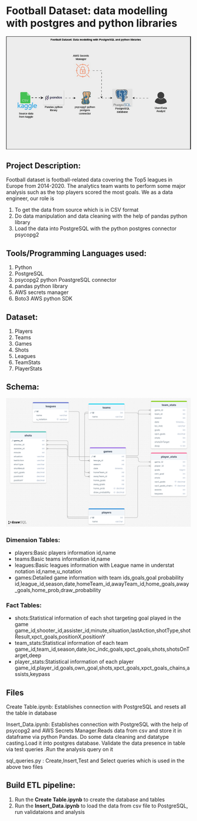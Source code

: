 # Football Dataset: data modelling with postgres and python libraries  

![Project Architecture](https://github.com/Androjerson/football_dataset_analysis_postgres/blob/main/Project%20Architecture.gif)

## Project Description:
Football dataset is  football-related data covering the Top5 leagues in Europe from 2014-2020. The analytics team wants to perform some major analysis such as 
the top players scored the most goals.
We as a data engineer, our role is 
1. To get the data from source which is in CSV format
2. Do data manipulation and data cleaning  with the help of pandas python library
3. Load the data into PostgreSQL with the python postgres connector psycopg2

## Tools/Programming Languages used:

1. Python
2. PostgreSQL
3. psycopg2 python PoastgreSQL connector
4. pandas python library
5. AWS secrets manager
6. Boto3 AWS python SDK 

## Dataset:

1. Players
2. Teams
3. Games
4. Shots
5. Leagues
6. TeamStats
7. PlayerStats

## Schema:
![Schema Design](https://github.com/Androjerson/football_dataset_analysis_postgres/blob/main/schema_design.png)

### Dimension Tables:
* players:Basic players information
    id,name
* teams:Basic teams information
    id,name
* leagues:Basic leagues information with League name in understat notation
    id,name,u_notation
* games:Detailed game information with team ids,goals,goal probability
    id,league_id,season,date,homeTeam_id,awayTeam_id,home_goals,away_goals,home_prob,draw_probability

### Fact Tables:
  * shots:Statistical information of each shot targeting goal played in the game
     game_id,shooter_id,assister_id,minute,situation,lastAction,shotType,shotResult,xpct_goals,positionX,positionY
  * team_stats:Statistical information of each team
      game_id,team_id,season,date,loc_indc,goals,xpct_goals,shots,shotsOnTarget,deep
  * player_stats:Statistical information of each player
      game_id,player_id,goals,own_goal,shots,xpct_goals,xpct_goals_chains,assists,keypass

## Files

Create Table.ipynb: Establishes connection with PostgreSQL and resets all the table in database

Insert_Data.ipynb: Establishes connection with PostgreSQL with the help of psycopg2 and AWS Secrets Manager.Reads data from csv and store it in dataframe via python Pandas.
                  Do some data cleaning and datatype casting.Load it into postgres database. Validate the data presence in table via test queries .Run the analysis query on it

sql_queries.py : Create,Insert,Test and Select queries which is used in the above two files

## Build ETL pipeline:

1. Run the <b>Create Table.ipynb</b> to create the database and tables
2. Run the <b>Insert_Data.ipynb</b> to load the data from csv file to PostgreSQL, run validataions and analysis
